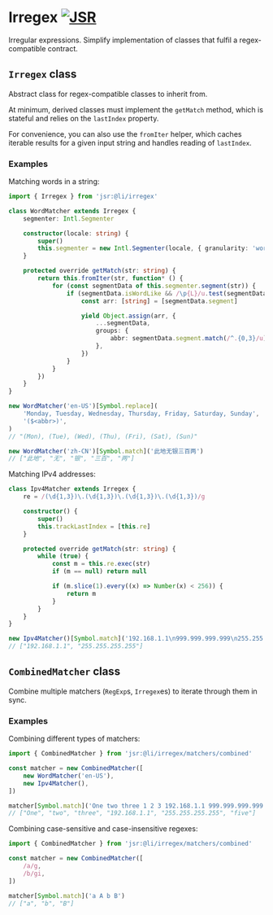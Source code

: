 # Irregex [![JSR](https://jsr.io/badges/@li/irregex)](https://jsr.io/@li/irregex)

Irregular expressions. Simplify implementation of classes that fulfil a regex-compatible contract.

## `Irregex` class

Abstract class for regex-compatible classes to inherit from.

At minimum, derived classes must implement the `getMatch` method, which is stateful and relies on the `lastIndex` property.

For convenience, you can also use the `fromIter` helper, which caches iterable results for a given input string and handles reading of `lastIndex`.

### Examples

Matching words in a string:

```ts
import { Irregex } from 'jsr:@li/irregex'

class WordMatcher extends Irregex {
    segmenter: Intl.Segmenter

    constructor(locale: string) {
        super()
        this.segmenter = new Intl.Segmenter(locale, { granularity: 'word' })
    }

    protected override getMatch(str: string) {
        return this.fromIter(str, function* () {
            for (const segmentData of this.segmenter.segment(str)) {
                if (segmentData.isWordLike && /\p{L}/u.test(segmentData.segment)) {
                    const arr: [string] = [segmentData.segment]

                    yield Object.assign(arr, {
                        ...segmentData,
                        groups: {
                            abbr: segmentData.segment.match(/^.{0,3}/u)![0],
                        },
                    })
                }
            }
        })
    }
}

new WordMatcher('en-US')[Symbol.replace](
    'Monday, Tuesday, Wednesday, Thursday, Friday, Saturday, Sunday',
    '($<abbr>)',
)
// "(Mon), (Tue), (Wed), (Thu), (Fri), (Sat), (Sun)"

new WordMatcher('zh-CN')[Symbol.match]('此地无银三百两')
// ["此地", "无", "银", "三百", "两"]
```

Matching IPv4 addresses:

```ts
class Ipv4Matcher extends Irregex {
    re = /(\d{1,3})\.(\d{1,3})\.(\d{1,3})\.(\d{1,3})/g

    constructor() {
        super()
        this.trackLastIndex = [this.re]
    }

    protected override getMatch(str: string) {
        while (true) {
            const m = this.re.exec(str)
            if (m == null) return null

            if (m.slice(1).every((x) => Number(x) < 256)) {
                return m
            }
        }
    }
}

new Ipv4Matcher()[Symbol.match]('192.168.1.1\n999.999.999.999\n255.255.255.255')
// ["192.168.1.1", "255.255.255.255"]
```

## `CombinedMatcher` class

Combine multiple matchers (`RegExp`s, `Irregex`es) to iterate through them in sync.

### Examples

Combining different types of matchers:

```ts
import { CombinedMatcher } from 'jsr:@li/irregex/matchers/combined'

const matcher = new CombinedMatcher([
    new WordMatcher('en-US'),
    new Ipv4Matcher(),
])

matcher[Symbol.match]('One two three 1 2 3 192.168.1.1 999.999.999.999 255.255.255.255 five!')
// ["One", "two", "three", "192.168.1.1", "255.255.255.255", "five"]
```

Combining case-sensitive and case-insensitive regexes:

```ts
import { CombinedMatcher } from 'jsr:@li/irregex/matchers/combined'

const matcher = new CombinedMatcher([
    /a/g,
    /b/gi,
])

matcher[Symbol.match]('a A b B')
// ["a", "b", "B"]
```
